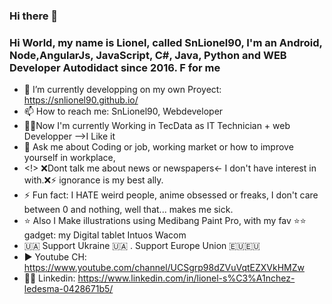 ### Hi there 👋

<!--
**snLionel90/snLionel90** is a ✨ _special_ ✨ repository because its `README.md` (this file) appears on your GitHub profile.

Here are some ideas to get you started:

- 🔭 I’m currently working on ...
- 🌱 I’m currently learning ...
- 👯 I’m looking to collaborate on ...
- 🤔 I’m looking for help with ...
- 💬 Ask me about ...
- 📫 How to reach me: ...
- 😄 Pronouns: ...
- ⚡ Fun fact: ...
-->


### Hi World, my name is Lionel, called SnLionel90, I'm an Android, Node,AngularJs, JavaScript, C#, Java, Python and WEB Developer Autodidact since 2016. F for me
- 🔭 I’m currently developping on my own Proyect: https://snlionel90.github.io/ 
- 📫 How to reach me: SnLionel90, Webdeveloper
- 👨💼Now I'm currently Working  in TecData as IT Technician + web Developper -->I Like it
- 💬 Ask me about Coding or job, working market or how to improve yourself in workplace, 
- <!> ❌Dont talk me about news or newspapers<- I don't have interest in with.❌⚡ ignorance is my best ally.
- ⚡ Fun fact: I HATE weird people, anime obsessed or freaks, I don't care between 0 and nothing, well that... makes me sick.
- ⭐ Also I Make illustrations using Medibang Paint Pro, with my fav ⭐⭐ gadget: my Digital tablet Intuos Wacom
- 🇺🇦 Support Ukraine 🇺🇦 . Support Europe Union 🇪🇺🇪🇺
- ▶️ Youtube CH: https://www.youtube.com/channel/UCSgrp98dZVuVqtEZXVkHMZw
-  👨💼 Linkedin: https://www.linkedin.com/in/lionel-s%C3%A1nchez-ledesma-0428671b5/

